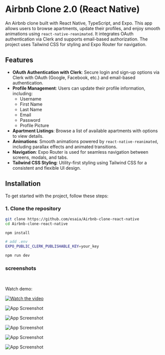 # Airbnb Clone 2.0 (React Native)

An Airbnb clone built with React Native, TypeScript, and Expo. This app allows users to browse apartments, update their profiles, and enjoy smooth animations using `react-native-reanimated`. It integrates OAuth authentication via Clerk and supports email-based authorization. The project uses Tailwind CSS for styling and Expo Router for navigation.

## Features

- **OAuth Authentication with Clerk**: Secure login and sign-up options via Clerk with OAuth (Google, Facebook, etc.) and email-based authentication.
- **Profile Management**: Users can update their profile information, including:
  - Username
  - First Name
  - Last Name
  - Email
  - Password
  - Profile Picture
- **Apartment Listings**: Browse a list of available apartments with options to view details.
- **Animations**: Smooth animations powered by `react-native-reanimated`, including parallax effects and animated transitions.
- **Navigation**: Expo Router is used for seamless navigation between screens, modals, and tabs.
- **Tailwind CSS Styling**: Utility-first styling using Tailwind CSS for a consistent and flexible UI design.

## Installation

To get started with the project, follow these steps:

### 1. Clone the repository

```bash
git clone https://github.com/esaia/Airbnb-clone-react-native
cd Airbnb-clone-react-native

npm install

# add .env
EXPO_PUBLIC_CLERK_PUBLISHABLE_KEY=your_key

npm run dev
```

### screenshots

<br/>

Watch demo:

[![Watch the video](/readme/video.png)](https://youtube.com/shorts/IldeZgbiOJw?feature=share)

![App Screenshot](/readme/registration.png)

![App Screenshot](/readme/profile-edit.png)

![App Screenshot](/readme/list.png)

![App Screenshot](/readme/inner.png)

![App Screenshot](/readme/search.png)
